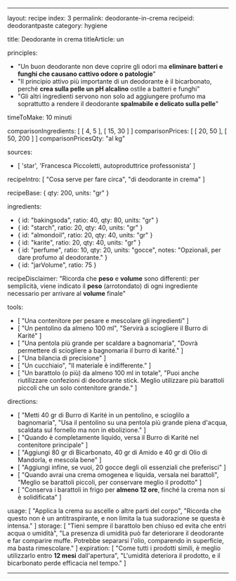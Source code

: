 ---

layout: recipe
index: 3
permalink: deodorante-in-crema
recipeid: deodorantpaste
category: hygiene

title: Deodorante in crema
titleArticle: un

principles:
  - "Un buon deodorante non deve coprire gli odori ma <strong>eliminare batteri e funghi che causano cattivo odore o patologie</strong>"
  - "Il principio attivo più importante di un deodorante è il bicarbonato, perché <strong>crea sulla pelle un pH alcalino</strong> ostile a batteri e funghi"
  - "Gli altri ingredienti servono non solo ad aggiungere profumo ma soprattutto a rendere il deodorante <strong>spalmabile e delicato sulla pelle</strong>"

timeToMake: 10 minuti

comparisonIngredients: [ [ 4, 5 ], [ 15, 30 ] ]
comparisonPrices: [ [ 20, 50 ], [ 50, 200 ] ]
comparisonPricesQty: "al kg"

sources:
  - [ 'star', 'Francesca Piccoletti, autoproduttrice professonista' ]

recipeIntro: [ "Cosa serve per fare circa", "di deodorante in crema" ]

recipeBase: { qty: 200, units: "gr" }

ingredients:
  - { id: "bakingsoda",
      ratio: 40,
      qty: 80,
      units: "gr" }
  - { id: "starch",
      ratio: 20,
      qty: 40,
      units: "gr" }
  - { id: "almondoil",
      ratio: 20,
      qty: 40,
      units: "gr" }
  - { id: "karite",
      ratio: 20,
      qty: 40,
      units: "gr" }
  - { id: "perfume",
      ratio: 10,
      qty: 20,
      units: "gocce",
      notes: "Opzionali, per dare profumo al deodorante." }
  - { id: "jarVolume",
      ratio: 75 }

recipeDisclaimer: "Ricorda che <strong>peso</strong> e <strong>volume</strong> sono differenti: per semplicità, viene indicato il <strong>peso</strong> (arrotondato) di ogni ingrediente necessario per arrivare al <strong>volume</strong> finale"

tools:
  - [ "Una contenitore per pesare e mescolare gli ingredienti" ]
  - [ "Un pentolino da almeno <span class='qtyspan'><span data-qty='volume.karite' data-prec='1'>100</span> ml</span>", "Servirà a sciogliere il Burro di Karité" ]
  - [ "Una pentola più grande per scaldare a bagnomaria", "Dovrà permettere di sciogliere a bagnomaria il burro di karité." ]
  - [ "Una bilancia di precisione" ]
  - [ "Un cucchiaio", "Il materiale è indifferente." ]
  - [ "Un barattolo (o più) da almeno <span class='qtyspan'><span data-qty='jarVolume'>100</span> ml</span> in totale", "Puoi anche riutilizzare confezioni di deodorante stick. Meglio utilizzare più barattoli piccoli che un solo contenitore grande." ]

directions:
  - [ "Metti <span class='qtyspan'><span data-qty='karite'>40</span> gr</span> di Burro di Karité in un pentolino, e scioglilo a bagnomaria", "Usa il pentolino su una pentola più grande piena d'acqua, scaldata sul fornello ma non in ebolizione." ]
  - [ "Quando è completamente liquido, versa il Burro di Karité nel contenitore principale" ]
  - [ "Aggiungi <span class='qtyspan'><span data-qty='bakingsoda'>80</span> gr</span> di Bicarbonato, <span class='qtyspan'><span data-qty='starch'>40</span> gr</span> di Amido e <span class='qtyspan'><span data-qty='almondoil'>40</span> gr</span> di Olio di Mandorla, e mescola bene" ]
  - [ "Aggiungi infine, se vuoi, <span class='qtyspan'><span data-qty='perfume'>20</span> gocce</span> degli oli essenziali che preferisci" ]
  - [ "Quando avrai una crema omogenea e liquida, versala nei barattoli", "Meglio se barattoli piccoli, per conservare meglio il prodotto" ]
  - [ "Conserva i barattoli in frigo per <strong>almeno 12 ore</strong>, finché la crema non si è solidificata" ]

usage: [ "Applica la crema su ascelle o altre parti del corpo", "Ricorda che questo non è un antitraspirante, e non limita la tua sudorazione se questa è intensa." ]
storage: [ "Tieni sempre il barattolo ben chiuso ed evita che entri acqua o umidità", "La presenza di umidità può far deteriorare il deodorante e far comparire muffe. Potrebbe separarsi l'olio, comparendo in superficie, ma basta rimescolare." ]
expiration: [ "Come tutti i prodotti simili, è meglio utilizzarlo entro <strong>12 mesi</strong> dall'apertura", "L'umidità deteriora il prodotto, e il bicarbonato perde efficacia nel tempo." ]

---